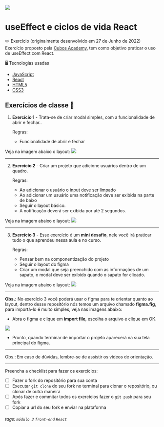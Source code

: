 ![](https://i.imgur.com/xG74tOh.png)

# useEffect e ciclos de vida React

:pencil2: Exercício (originalmente desenvolvido em 27 de Junho de 2022) <br>
Exercício proposto pela [Cubos Academy](https://cubos.academy/sucesso), tem como objetivo praticar o uso de useEffect com React.

:desktop_computer: Tecnologias usadas
- [JavaScript](https://developer.mozilla.org/pt-BR/docs/Web/JavaScript)
- [React](https://pt-br.reactjs.org/)
- [HTML5](https://developer.mozilla.org/pt-BR/docs/Web/HTML)
- [CSS3](https://developer.mozilla.org/pt-BR/docs/Web/CSS)

## Exercícios de classe 🏫

1. **Exercício 1** - Trata-se de criar modal simples, com a funcionalidade de abrir e fechar..

    Regras:
    - Funcionalidade de abrir e fechar    

Veja na imagem abaixo o layout:
![](https://i.imgur.com/OIssVaW.png)



---

2. **Exercício 2** - Criar um projeto que adicione usuários dentro de um quadro.
    
    Regras:
    - Ao adicionar o usuário o input deve ser limpado
    - Ao adicionar um usuário uma notificação deve ser exibida na parte de baixo
    - Seguir o layout básico.
    - A notificação deverá ser exibida por até 2 segundos.
    


Veja na imagem abaixo o layout:
![](https://i.imgur.com/xpCklNp.png)

---

3. **Exercício 3** - Esse exercício é um **mini desafio**, nele você irá praticar tudo o que aprendeu nessa aula e no curso.
    
    Regras:
    - Pensar bem na componentização do projeto 
    - Seguir o layout do figma
    - Criar um modal que seja  preenchido com as informações de um sapato, o modal deve ser exibido quando o sapato for clicado.


Veja na imagem abaixo o layout:
![](https://i.imgur.com/2LQjcRT.png)


---
    


**Obs.:** No exercício 3 você poderá usar o figma para te orientar quanto ao layout, dentro desse repositório nós temos um arquivo chamado **figma.fig**, para importá-lo é muito simples, veja nas imagens abaixo:

- Abra o figma e clique em **import file**, escolha o arquivo e clique em OK.


![](https://i.imgur.com/5jKmg1r.jpg)

- Pronto, quando terminar de importar o projeto aparecerá na sua tela principal do figma.



---

Obs.: Em caso de dúvidas, lembre-se de assistir os vídeos de orientação.

---

Preencha a checklist para fazer os exercícios:

-   [ ] Fazer o fork do repositório para sua conta
-   [ ] Executar `git clone` do seu fork no terminal para clonar o repositório, ou clonar de outra maneira
-   [ ] Após fazer e commitar todos os exercícios fazer o `git push` para seu fork
-   [ ] Copiar a url do seu fork e enviar na plataforma

###### tags: `módulo 3` `front-end` `React`

